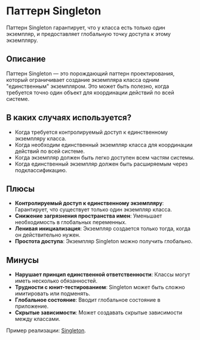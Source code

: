 # Паттерн Singleton

Паттерн Singleton гарантирует, что у класса есть только один экземпляр, и предоставляет глобальную точку доступа к этому экземпляру.

## Описание

Паттерн Singleton — это порождающий паттерн проектирования, который ограничивает создание экземпляра класса одним "единственным" экземпляром. Это может быть полезно, когда требуется точно один объект для координации действий по всей системе.

## В каких случаях используется?

- Когда требуется контролируемый доступ к единственному экземпляру класса.
- Когда необходим единственный экземпляр класса для координации действий по всей системе.
- Когда экземпляр должен быть легко доступен всем частям системы.
- Когда единственный экземпляр должен быть расширяемым через подклассификацию.

## Плюсы

- **Контролируемый доступ к единственному экземпляру**: Гарантирует, что существует только один экземпляр класса.
- **Снижение загрязнения пространства имен**: Уменьшает необходимость в глобальных переменных.
- **Ленивая инициализация**: Экземпляр создается только тогда, когда он действительно нужен.
- **Простота доступа**: Экземпляр Singleton можно получить глобально.

## Минусы

- **Нарушает принцип единственной ответственности**: Классы могут иметь несколько обязанностей.
- **Трудности с юнит-тестированием**: Singleton может быть сложно имитировать или подменять.
- **Глобальное состояние**: Вводит глобальное состояние в приложение.
- **Скрытые зависимости**: Может создавать скрытые зависимости между классами.

Пример реализации: [Singleton](singleton.ts).
